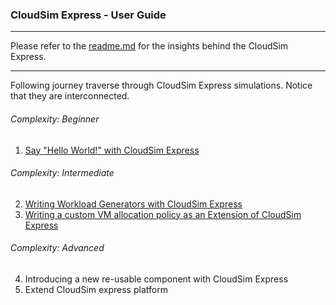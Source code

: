 ### CloudSim Express - User Guide

---

Please refer to the [readme.md](/README.md) for the insights behind the CloudSim Express.

---

Following journey traverse through CloudSim Express simulations. Notice that they are interconnected.

###### _Complexity: Beginner_
1. [Say "Hello World!" with CloudSim Express](examples%2Fhello-world-example%2Fhello-world-simulation.md)
###### _Complexity: Intermediate_
2. [Writing Workload Generators with CloudSim Express](examples%2Fwriting-workload-generators-example%2Fwriting-workload-generators.md)
3. [Writing a custom VM allocation policy as an Extension of CloudSim Express](examples%2Fwriting-custom-vm-allocation-policy-example%2Fwriting-custom-vm-allocation-policy.md)
###### _Complexity: Advanced_
4. Introducing a new re-usable component with CloudSim Express
5. Extend CloudSim express platform
